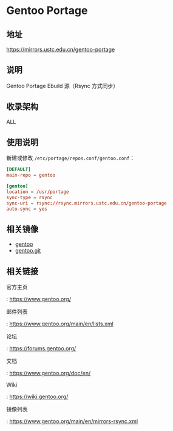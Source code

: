 # Gentoo Portage

## 地址

<https://mirrors.ustc.edu.cn/gentoo-portage>

## 说明

Gentoo Portage Ebuild 源（Rsync 方式同步）

## 收录架构

ALL

## 使用说明

新建或修改 `/etc/portage/repos.conf/gentoo.conf`：

```toml
[DEFAULT]
main-repo = gentoo

[gentoo]
location = /usr/portage
sync-type = rsync
sync-uri = rsync://rsync.mirrors.ustc.edu.cn/gentoo-portage
auto-sync = yes
```

## 相关镜像

-   [gentoo](gentoo.md)
-   [gentoo.git](gentoo.git.md)

## 相关链接

官方主页

:   <https://www.gentoo.org/>

邮件列表

:   <https://www.gentoo.org/main/en/lists.xml>

论坛

:   <https://forums.gentoo.org/>

文档

:   <https://www.gentoo.org/doc/en/>

Wiki

:   <https://wiki.gentoo.org/>

镜像列表

:   <https://www.gentoo.org/main/en/mirrors-rsync.xml>

